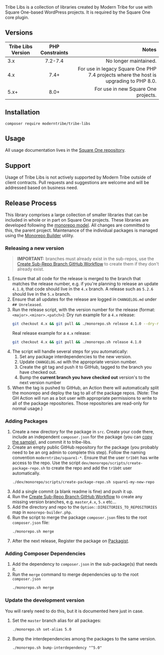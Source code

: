 Tribe Libs is a collection of libraries created by Modern Tribe
for use with Square One-based WordPress projects. It is required by the
Square One core plugin.

## Versions

| Tribe Libs Version | PHP Constraints |                                                                                 Notes |
|--------------------|:---------------:|--------------------------------------------------------------------------------------:|
| 3.x                |     7.2-7.4     |                                                                 No longer maintained. |
| 4.x                |      7.4+       | For use in legacy Square One PHP 7.4 projects where the host is upgrading to PHP 8.0. |
| 5.x+               |      8.0+       |                                                   For use in new Square One projects. |

## Installation

```
composer require moderntribe/tribe-libs
```

## Usage

All usage documentation lives in the [Square One repository](https://github.com/moderntribe/square-one/tree/master/docs).

## Support

Usage of Tribe Libs is not actively supported by Modern Tribe outside of client contracts. Pull requests and suggestions are welcome and will be addressed based on business need.

## Release Process

This library comprises a large collection of smaller libraries that can be included
in whole or in part on Square One projects. These libraries are developed
following the [monorepo model](https://gomonorepo.org/). All changes are
committed to this, the parent project. Maintenance of the individual packages
is managed using the [Monorepo Builder](https://github.com/Symplify/MonorepoBuilder) utility.

### Releasing a new version

> **IMPORTANT:** branches must already exist in the sub-repos, use the [Create Sub-Repo Branch GitHub Workflow](https://github.com/moderntribe/tribe-libs/actions/workflows/sub-repo-branch-create.yml) to create them if they don't already exist.

1. Ensure that all code for the release is merged to the branch that matches the release number, e.g. if you're planning to release an update `4.1.0`, that code should live in the `4.x` branch. A release such as `5.2.6` should live in the `5.x` branch.
1. Ensure that all updates for the release are logged in `CHANGELOG.md` under `## Unreleased`.
1. Run the release script, with the version number for the release (format: `<major>.<minor>.<patch>`):
   Dry run example for a `4.x` release:
   ``` bash
   git checkout 4.x && git pull && ./monorepo.sh release 4.1.0 --dry-run
   ```
   Real release example for a `4.x` release:
   ``` bash
   git checkout 4.x && git pull && ./monorepo.sh release 4.1.0
   ``` 
1. The script will handle several steps for you automatically:
    1. Set any package interdependencies to the new version.
    1. Update `CHANGELOG.md` with the appropriate version number.
    1. Create the git tag and push it to GitHub, tagged to the branch you have checked out.
    1. Bump the **current branch you have checked out** version's to the next version number
1. When the tag is pushed to GitHub, an Action there will automatically split the monorepo and deploy the tag
   to all of the package repos. (Note: The GH Action will run as a bot user with appropriate permissions
   to write to all of the package repositories. Those repositories are read-only for normal usage.)

### Adding Packages

1. Create a new directory for the package in `src`. Create your code there, include an independent
   `composer.json` for the package (you can [copy the sample](dev/monorepo/samples/composer.json)),
   and commit it to tribe-libs.
1. Create an empty public GitHub repository for the package (you probably need to be an org admin to
   complete this step). Follow the naming convention `moderntribe/square1-*`. Ensure that the user `tr1b0t`
   has write access to the repo. Use the script `dev/monorepo/scripts/create-package-repo.sh`
   to create the repo and add the `tr1b0t` user automatically.
   ```bash
   ./dev/monorepo/scripts/create-package-repo.sh square1-my-new-repo
   ```
1. Add a single commit (a blank readme is fine) and push it up.
1. Run the [Create Sub-Repo Branch GitHub Workflow](https://github.com/moderntribe/tribe-libs/actions/workflows/sub-repo-branch-create.yml) to create any missing version branches, e.g. `master`,`4.x`, `5.x` etc...
1. Add the directory and repo to the `Option::DIRECTORIES_TO_REPOSITORIES` map
   in `monorepo-builder.php`.
1. Run the script to merge the package `composer.json` files to the root
   `composer.json` file:
   ```bash
   ./monorepo.sh merge
   ```
1. After the next release, Register the package on [Packagist](https://packagist.org/packages/submit).

### Adding Composer Dependencies

1. Add the dependency to `composer.json` in the sub-package(s) that needs it.
1. Run the `merge` command to merge dependencies up to the root `composer.json`
   ```bash
   ./monorepo.sh merge
   ```

### Update the development version

You will rarely need to do this, but it is documented here just in case.

1. Set the `master` branch alias for all packages:
   ```bash
   ./monorepo.sh set-alias 5.0
   ```
1. Bump the interdependencies among the packages to the same version.
   ```
   ./monorepo.sh bump-interdependency "^5.0"
   ```
